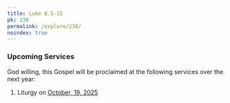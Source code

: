 ```yaml
---
title: Luke 8.5-15
pk: 238
permalink: /explore/238/
noindex: true
---
```


### Upcoming Services

God willing, this Gospel will be proclaimed at the following services over the next year:


1. Liturgy on [October, 19, 2025](https://orthocal.info/readings/gregorian/2025/10/19/)
